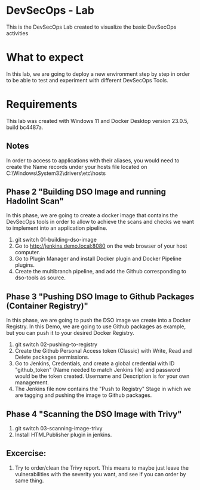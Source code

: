 # DevSecOps - Lab

This is the DevSecOps Lab created to visualize the basic DevSecOps activities

# What to expect

In this lab, we are going to deploy a new environment step by step in order to be able to test and experiment with different DevSecOps Tools.

# Requirements

This lab was created with Windows 11 and Docker Desktop version 23.0.5, build bc4487a.

## Notes

In order to access to applications with their aliases, you would need to create the Name records under your hosts file located on C:\Windows\System32\drivers\etc\hosts

## Phase 2 "Building DSO Image and running Hadolint Scan"

In this phase, we are going to create a docker image that contains the DevSecOps tools in order to allow to achieve the scans and checks we want to implement into an application pipeline.

1. git switch 01-building-dso-image
2. Go to http://jenkins.demo.local:8080 on the web browser of your host computer.
3. Go to Plugin Manager and install Docker plugin and Docker Pipeline plugins.
4. Create the multibranch pipeline, and add the Github corresponding to dso-tools as source.

## Phase 3 "Pushing DSO Image to Github Packages (Container Registry)"

In this phase, we are going to push the DSO image we create into a Docker Registry. In this Demo, we are going to use Github packages as example, but you can push it to your desired Docker Registry.

1. git switch 02-pushing-to-registry
2. Create the Github Personal Access token (Classic) with Write, Read and Delete packages permissions.
3. Go to Jenkins, Credentials, and create a global credential with ID "github_token" (Name needed to match Jenkins file) and password would be the token created. Username and Description is for your own management.
4. The Jenkins file now contains the "Push to Registry" Stage in which we are tagging and pushing the image to Github packages.

## Phase 4 "Scanning the DSO Image with Trivy"

1. git switch 03-scanning-image-trivy
2. Install HTMLPublisher plugin in jenkins.

## Excercise:

1. Try to order/clean the Trivy report. This means to maybe just leave the vulnerabilities with the severity you want, and see if you can order by same thing.